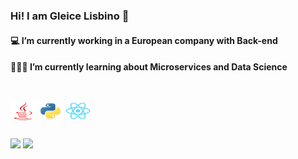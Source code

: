 ### Hi! I am Gleice Lisbino 🤍
#### 💻 I’m currently working in a European company with Back-end 
#### 👩🏼‍🔬 I’m currently learning about Microservices and Data Science

##

<div style="display: inline_block"><br>
  <img align="center" alt="Kelly-Java" height="30" width="40" src="https://raw.githubusercontent.com/devicons/devicon/master/icons/java/java-plain.svg">
  <img align="center" alt="Kelly-Python" height="30" width="40" src="https://raw.githubusercontent.com/devicons/devicon/master/icons/python/python-original.svg">
  <img align="center" alt="Kelly-React" height="30" width="40" src="https://raw.githubusercontent.com/devicons/devicon/master/icons/react/react-original.svg">
</div>

 ##
 
<div> 
  <a href="https://www.linkedin.com/in/gleice-lisbino/" target="_blank"><img src="https://img.shields.io/badge/-LinkedIn-%230077B5?style=for-the-badge&logo=linkedin&logoColor=white" target="_blank"></a> 
  <a href="https://www.instagram.com/kellylisbino/" target="_blank"><img src="https://img.shields.io/badge/Instagram-E4405F?style=for-the-badge&logo=instagram&logoColor=white" target="_blank"></a> 
  
</div>

<!--
**gleicelisbino/gleicelisbino** is a ✨ _special_ ✨ repository because its `README.md` (this file) appears on your GitHub profile.
![Snake animation](https://github.com/gleicelisbino/gleicelisbino/blob/output/github-contribution-grid-snake.svg)
Here are some ideas to get you started:

- 💬 Ask me about ...
- 📫 How to reach me: ...
- 😄 Pronouns: ...
- ⚡ Fun fact: ...
-->
